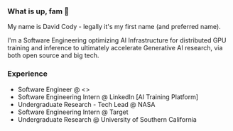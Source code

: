 ### What is up, fam 🤗

My name is David Cody - legally it's my first name (and preferred name). 

I'm a Software Engineering optimizing AI Infrastructure for distributed GPU training and inference to ultimately accelerate Generative AI research, via both open source and big tech. 

### Experience
- Software Engineer @ <>
- Software Engineering Intern @ LinkedIn [AI Training Platform]
- Undergraduate Research - Tech Lead @ NASA
- Software Engineering Intern @ Target
- Undergraduate Research @ University of Southern California
